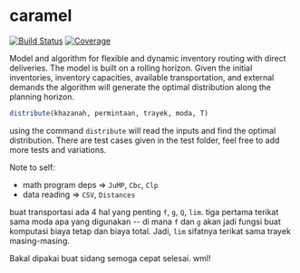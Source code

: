 # caramel

[![Build Status](https://ci.appveyor.com/api/projects/status/github/kreikrei/caramel.jl?svg=true)](https://ci.appveyor.com/project/kreikrei/caramel-jl)
[![Coverage](https://codecov.io/gh/kreikrei/caramel.jl/branch/master/graph/badge.svg)](https://codecov.io/gh/kreikrei/caramel.jl)

Model and algorithm for flexible and dynamic inventory routing with direct deliveries. The model is built on a rolling horizon. Given the initial inventories, inventory capacities, available transportation, and external demands the algorithm will generate the optimal distribution along the planning horizon.

```julia
distribute(khazanah, permintaan, trayek, moda, T)
```

using the command `distribute` will read the inputs and find the optimal distribution. There are test cases given in the test folder, feel free to add more tests and variations.

Note to self:
- math program deps => `JuMP`, `Cbc`, `Clp`
- data reading => `CSV`, `Distances`

buat transportasi ada 4 hal yang penting `f`, `g`, `Q`, `lim`. tiga pertama terikat sama moda apa yang digunakan -- di mana `f` dan `g` akan jadi fungsi buat komputasi biaya tetap dan biaya total. Jadi, `lim` sifatnya terikat sama trayek masing-masing.

Bakal dipakai buat sidang semoga cepat selesai. wml!
